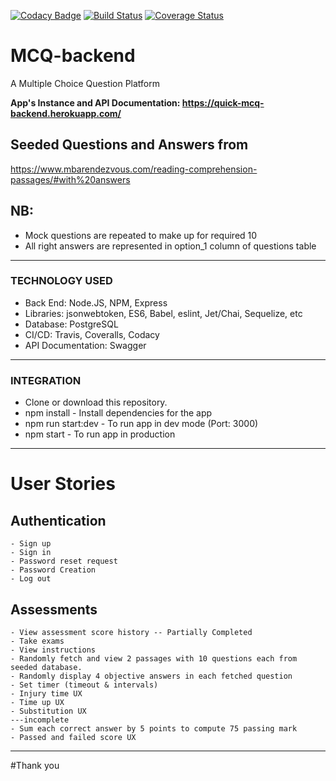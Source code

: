 [![Codacy Badge](https://app.codacy.com/project/badge/Grade/00aa50a8c507486392a2d7a84f973d40)](https://www.codacy.com/manual/torsami77/mcs-backend?utm_source=github.com&amp;utm_medium=referral&amp;utm_content=torsami77/mcs-backend&amp;utm_campaign=Badge_Grade) [![Build Status](https://travis-ci.org/torsami77/mcs-backend.svg?branch=develop)](https://travis-ci.org/torsami77/mcs-backend) [![Coverage Status](https://coveralls.io/repos/github/torsami77/mcs-backend/badge.svg)](https://coveralls.io/github/torsami77/mcs-backend)

# MCQ-backend
A Multiple Choice Question Platform

**App's Instance and API Documentation:  https://quick-mcq-backend.herokuapp.com/**

## Seeded Questions and Answers from 
https://www.mbarendezvous.com/reading-comprehension-passages/#with%20answers

## NB: 
- Mock questions are repeated to make up for required 10
- All right answers are represented in option_1 column of questions table
___
### TECHNOLOGY USED
+ Back End: Node.JS, NPM, Express
+ Libraries: jsonwebtoken, ES6, Babel, eslint, Jet/Chai, Sequelize, etc
+ Database: PostgreSQL
+ CI/CD: Travis, Coveralls, Codacy
+ API Documentation: Swagger
___
### INTEGRATION
- Clone or download this repository.
- npm install - Install dependencies for the app
- npm run start:dev - To run app in dev mode (Port: 3000)
- npm start - To run app in production 
___

# User Stories
## Authentication
	- Sign up
	- Sign in
	- Password reset request
	- Password Creation
	- Log out

## Assessments
	- View assessment score history -- Partially Completed
	- Take exams
	- View instructions
	- Randomly fetch and view 2 passages with 10 questions each from seeded database.
	- Randomly display 4 objective answers in each fetched question
	- Set timer (timeout & intervals)
	- Injury time UX
	- Time up UX
	- Substitution UX
	---incomplete
	- Sum each correct answer by 5 points to compute 75 passing mark
	- Passed and failed score UX

___
#Thank you
